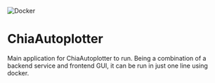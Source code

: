![Docker](https://img.shields.io/badge/-Docker-000000?style=for-the-badge&logo=Docker)

# ChiaAutoplotter
Main application for ChiaAutoplotter to run. Being a combination of a backend service and frontend GUI, it can be run in just one line using docker.
